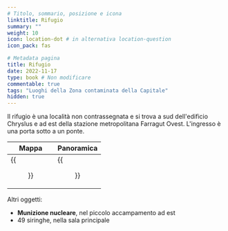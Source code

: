 ```yaml
---
# Titolo, sommario, posizione e icona
linktitle: Rifugio
summary: ""
weight: 10
icon: location-dot # in alternativa location-question
icon_pack: fas

# Metadata pagina
title: Rifugio
date: 2022-11-17
type: book # Non modificare
commentable: true
tags: "Luoghi della Zona contaminata della Capitale"
hidden: true
---
```




Il rifugio è una località non contrassegnata e si trova a sud dell'edificio Chryslus e ad est della stazione metropolitana Farragut Ovest. L'ingresso è una porta sotto a un ponte.

| Mappa                               | Panoramica                      |
| ----------------------------------- | ------------------------------- |
| {{<figure src="Shelter_loc.webp">}} | {{<figure src="Shelter.webp">}} |


Altri oggetti:
- **Munizione nucleare**, nel piccolo accampamento ad est
- 49 siringhe, nella sala principale
